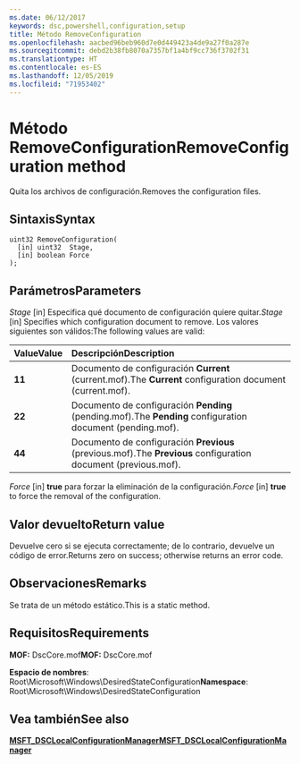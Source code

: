 ```yaml
---
ms.date: 06/12/2017
keywords: dsc,powershell,configuration,setup
title: Método RemoveConfiguration
ms.openlocfilehash: aacbed96beb960d7e0d449423a4de9a27f0a287e
ms.sourcegitcommit: debd2b38fb8070a7357bf1a4bf9cc736f3702f31
ms.translationtype: HT
ms.contentlocale: es-ES
ms.lasthandoff: 12/05/2019
ms.locfileid: "71953402"
---
```

# <a name="removeconfiguration-method"></a><span data-ttu-id="0d926-103">Método RemoveConfiguration</span><span class="sxs-lookup"><span data-stu-id="0d926-103">RemoveConfiguration method</span></span>

<span data-ttu-id="0d926-104">Quita los archivos de configuración.</span><span class="sxs-lookup"><span data-stu-id="0d926-104">Removes the configuration files.</span></span>

## <a name="syntax"></a><span data-ttu-id="0d926-105">Sintaxis</span><span class="sxs-lookup"><span data-stu-id="0d926-105">Syntax</span></span>

```mof
uint32 RemoveConfiguration(
  [in] uint32  Stage,
  [in] boolean Force
);
```

## <a name="parameters"></a><span data-ttu-id="0d926-106">Parámetros</span><span class="sxs-lookup"><span data-stu-id="0d926-106">Parameters</span></span>

<span data-ttu-id="0d926-107">*Stage* \[in\] Especifica qué documento de configuración quiere quitar.</span><span class="sxs-lookup"><span data-stu-id="0d926-107">*Stage* \[in\] Specifies which configuration document to remove.</span></span> <span data-ttu-id="0d926-108">Los valores siguientes son válidos:</span><span class="sxs-lookup"><span data-stu-id="0d926-108">The following values are valid:</span></span>

|<span data-ttu-id="0d926-109">Value</span><span class="sxs-lookup"><span data-stu-id="0d926-109">Value</span></span> |<span data-ttu-id="0d926-110">Descripción</span><span class="sxs-lookup"><span data-stu-id="0d926-110">Description</span></span> |
|:--- |:---|
|<span data-ttu-id="0d926-111">**1**</span><span class="sxs-lookup"><span data-stu-id="0d926-111">**1**</span></span> | <span data-ttu-id="0d926-112">Documento de configuración **Current** (current.mof).</span><span class="sxs-lookup"><span data-stu-id="0d926-112">The **Current** configuration document (current.mof).</span></span> |
|<span data-ttu-id="0d926-113">**2**</span><span class="sxs-lookup"><span data-stu-id="0d926-113">**2**</span></span> | <span data-ttu-id="0d926-114">Documento de configuración **Pending** (pending.mof).</span><span class="sxs-lookup"><span data-stu-id="0d926-114">The **Pending** configuration document (pending.mof).</span></span>  |
|<span data-ttu-id="0d926-115">**4**</span><span class="sxs-lookup"><span data-stu-id="0d926-115">**4**</span></span> | <span data-ttu-id="0d926-116">Documento de configuración **Previous** (previous.mof).</span><span class="sxs-lookup"><span data-stu-id="0d926-116">The **Previous** configuration document (previous.mof).</span></span> |

<span data-ttu-id="0d926-117">*Force* \[in\] **true** para forzar la eliminación de la configuración.</span><span class="sxs-lookup"><span data-stu-id="0d926-117">*Force* \[in\] **true** to force the removal of the configuration.</span></span>

## <a name="return-value"></a><span data-ttu-id="0d926-118">Valor devuelto</span><span class="sxs-lookup"><span data-stu-id="0d926-118">Return value</span></span>

<span data-ttu-id="0d926-119">Devuelve cero si se ejecuta correctamente; de lo contrario, devuelve un código de error.</span><span class="sxs-lookup"><span data-stu-id="0d926-119">Returns zero on success; otherwise returns an error code.</span></span>

## <a name="remarks"></a><span data-ttu-id="0d926-120">Observaciones</span><span class="sxs-lookup"><span data-stu-id="0d926-120">Remarks</span></span>

<span data-ttu-id="0d926-121">Se trata de un método estático.</span><span class="sxs-lookup"><span data-stu-id="0d926-121">This is a static method.</span></span>

## <a name="requirements"></a><span data-ttu-id="0d926-122">Requisitos</span><span class="sxs-lookup"><span data-stu-id="0d926-122">Requirements</span></span>

<span data-ttu-id="0d926-123">**MOF:** DscCore.mof</span><span class="sxs-lookup"><span data-stu-id="0d926-123">**MOF:** DscCore.mof</span></span>

<span data-ttu-id="0d926-124">**Espacio de nombres**: Root\Microsoft\Windows\DesiredStateConfiguration</span><span class="sxs-lookup"><span data-stu-id="0d926-124">**Namespace**: Root\Microsoft\Windows\DesiredStateConfiguration</span></span>

## <a name="see-also"></a><span data-ttu-id="0d926-125">Vea también</span><span class="sxs-lookup"><span data-stu-id="0d926-125">See also</span></span>

[<span data-ttu-id="0d926-126">**MSFT_DSCLocalConfigurationManager**</span><span class="sxs-lookup"><span data-stu-id="0d926-126">**MSFT_DSCLocalConfigurationManager**</span></span>](msft-dsclocalconfigurationmanager.md)
